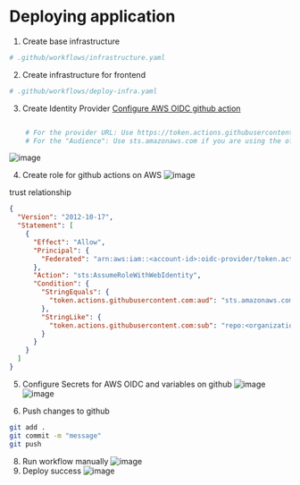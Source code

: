 # Deploying application

1. Create base infrastructure

```bash
# .github/workflows/infrastructure.yaml
```

2. Create infrastructure for frontend

```bash
# .github/workflows/deploy-infra.yaml
```

3. Create Identity Provider [Configure AWS OIDC github action](https://docs.github.com/en/actions/security-for-github-actions/security-hardening-your-deployments/configuring-openid-connect-in-amazon-web-services)

```bash

    # For the provider URL: Use https://token.actions.githubusercontent.com
    # For the "Audience": Use sts.amazonaws.com if you are using the official action.

```
![image](https://github.com/user-attachments/assets/99445772-a176-431a-9a65-471638ab4c01)


4. Create role for github actions on AWS
![image](https://github.com/user-attachments/assets/9b0ba630-e075-463a-9cc2-e172d52bfd27)

trust relationship
```json
{
  "Version": "2012-10-17",
  "Statement": [
    {
      "Effect": "Allow",
      "Principal": {
        "Federated": "arn:aws:iam::<account-id>:oidc-provider/token.actions.githubusercontent.com"
      },
      "Action": "sts:AssumeRoleWithWebIdentity",
      "Condition": {
        "StringEquals": {
          "token.actions.githubusercontent.com:aud": "sts.amazonaws.com"
        },
        "StringLike": {
          "token.actions.githubusercontent.com:sub": "repo:<organization>/<repository>:*"
        }
      }
    }
  ]
}
```
5. Configure Secrets for AWS OIDC and variables on github
![image](https://github.com/user-attachments/assets/9ec1bbed-9cf0-4685-b13e-1f5c185a3291)
![image](https://github.com/user-attachments/assets/fff2f803-c7da-4d60-b18e-34fba55ce988)

6. Push changes to github
```bash
git add .
git commit -m "message"
git push
```
8. Run workflow manually
![image](https://github.com/user-attachments/assets/86b75d1d-c171-4f00-827d-b842a25785ce)
9. Deploy success
![image](https://github.com/user-attachments/assets/e97f987e-a9eb-4e76-b211-5c841bcabf36)


